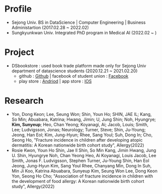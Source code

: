 Profile
=========
* Sejong Univ. BS in DataScience | Computer Engineering | Business Administartion (2017.02.28 ~ 2022.02)
* Sungkyunkwan Univ. Integrated PhD program in Medical AI (2022.02 ~ )
   
   
Project
========    
* DSbookstore : used book trade platform made only for Sejong Univ department of datascience students (2020.12.21 ~ 2021.02.20)   
   * github : [Github](https://github.com/yeseoLee/DSbookstore)  |  facebook of student union : [Facebook](https://ar-ar.facebook.com/permalink.php?story_fbid=2915189342139858&id=1815815088743961)
   * play store : [Andriod](https://play.google.com/store/apps/details?id=com.martini.DSbookstore)  |  app store : [IOS](https://github.com/Sunyeup-Kim/Sunyeup-Kim/blob/main/img/ios%EC%84%B1%EA%B3%B5.PNG)


Research
========    
* Yon, Dong Keon; Lee, Seung Won; Shin, Youn Ho; SHIN, JAE IL; Kang, So Min; Abuabara, Katrina; Hwang, Jimin; U, Jung Shin; Noh, Hyungrye; **Kim, Sunyeup**; Heo, Chan Yeong; Koyanagi, Ai; Jacob, Louis; Smith, Lee; Ludvigsson, Jonas; Neurology; Turner, Steve; Shin, Ju-Young; Jeong, Han Eol; Kim, Jung-Hyun; Rhee, Sang Youl; Suh, Dong In; Cho, Seong Ho, "Fracture incidence in children after developing atopic dermatitis: A Korean nationwide birth cohort study", Allergy(2022)
* Rosie Kwon, Youn Ho Shin, Jae Il Shin, So Min Kang, Jimin Hwang, Jung U. Shin, Hyungrye Noh, Chan Yeong Heo, Ai Koyanagi, Louis Jacob, Lee Smith, Jonas F. Ludvigsson, Stephen Turner, Ju-Young Shin, Han Eol Jeong, Jung-Hyun Kim, Sang Youl Rhee, Chanyang Min, Dong In Suh, Min Ji Koo, Katrina Abuabara, Sunyeup Kim, Seung Won Lee, Dong Keon Yon, Seong Ho Cho; "Association of fracture incidence in children with the development of food allergy: A Korean nationwide birth cohort study", Allergy(2022)
<!--
**Sunyeup-Kim/Sunyeup-Kim** is a ✨ _special_ ✨ repository because its `README.md` (this file) appears on your GitHub profile.

Here are some ideas to get you started:

- 🔭 I’m currently working on ...
- 🌱 I’m currently learning ...
- 👯 I’m looking to collaborate on ...
- 🤔 I’m looking for help with ...
- 💬 Ask me about ...
- 📫 How to reach me: ...
- 😄 Pronouns: ...
- ⚡ Fun fact: ...
-->
